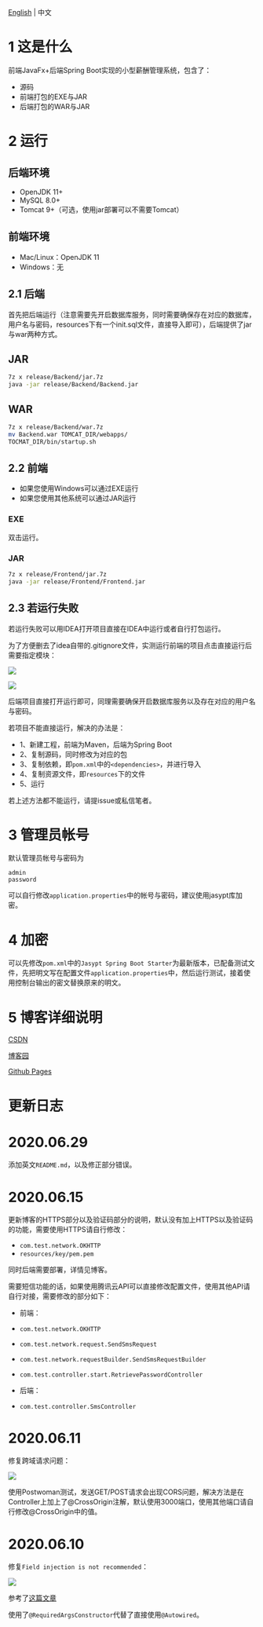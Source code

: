 [English](https://github.com/2293736867/ASmallSalaryManagementSystem/blob/master/README.md) | 中文

# 1 这是什么
前端JavaFx+后端Spring Boot实现的小型薪酬管理系统，包含了：
- 源码
- 前端打包的EXE与JAR
- 后端打包的WAR与JAR

# 2 运行

## 后端环境
- OpenJDK 11+
- MySQL 8.0+
- Tomcat 9+（可选，使用jar部署可以不需要Tomcat）

## 前端环境
- Mac/Linux：OpenJDK 11
- Windows：无

## 2.1 后端
首先把后端运行（注意需要先开启数据库服务，同时需要确保存在对应的数据库，用户名与密码，resources下有一个init.sql文件，直接导入即可），后端提供了jar与war两种方式。

## JAR

```bash
7z x release/Backend/jar.7z
java -jar release/Backend/Backend.jar
```

## WAR

```bash
7z x release/Backend/war.7z
mv Backend.war TOMCAT_DIR/webapps/
TOCMAT_DIR/bin/startup.sh
```

## 2.2 前端

- 如果您使用Windows可以通过EXE运行
- 如果您使用其他系统可以通过JAR运行

### EXE
双击运行。

### JAR

```bash
7z x release/Frontend/jar.7z
java -jar release/Frontend/Frontend.jar
```

## 2.3 若运行失败

若运行失败可以用IDEA打开项目直接在IDEA中运行或者自行打包运行。

为了方便删去了idea自带的.gitignore文件，实测运行前端的项目点击直接运行后需要指定模块：

![](https://img-blog.csdnimg.cn/20200606171719997.png)

![](https://img-blog.csdnimg.cn/20200606171810118.png)

后端项目直接打开运行即可，同理需要确保开启数据库服务以及存在对应的用户名与密码。

若项目不能直接运行，解决的办法是：

- 1、新建工程，前端为Maven，后端为Spring Boot
- 2、复制源码，同时修改为对应的包
- 3、复制依赖，即`pom.xml`中的`<dependencies>`，并进行导入
- 4、复制资源文件，即`resources`下的文件
- 5、运行

若上述方法都不能运行，请提issue或私信笔者。

# 3 管理员帐号
默认管理员帐号与密码为

```
admin
password
```

可以自行修改`application.properties`中的帐号与密码，建议使用jasypt库加密。

# 4 加密

可以先修改`pom.xml`中的`Jasypt Spring Boot Starter`为最新版本，已配备测试文件，先把明文写在配置文件`application.properties`中，然后运行测试，接着使用控制台输出的密文替换原来的明文。

# 5 博客详细说明

[CSDN](https://blog.csdn.net/qq_27525611/article/details/105083135)

[博客园](https://www.cnblogs.com/6b7b5fc3/p/13054733.html)

[Github Pages](https://www.bingling.site/post/javafxspringbootyan-zheng-ma-gong-neng-de-xiao-xing-xin-chou-guan-li-xi-tong/)

# 更新日志
# 2020.06.29 
添加英文`README.md`，以及修正部分错误。

# 2020.06.15 
更新博客的HTTPS部分以及验证码部分的说明，默认没有加上HTTPS以及验证码的功能，需要使用HTTPS请自行修改：

- `com.test.network.OKHTTP`
- `resources/key/pem.pem`

同时后端需要部署，详情见博客。


需要短信功能的话，如果使用腾讯云API可以直接修改配置文件，使用其他API请自行对接，需要修改的部分如下：

- 前端：

- `com.test.network.OKHTTP`
- `com.test.network.request.SendSmsRequest`
- `com.test.network.requestBuilder.SendSmsRequestBuilder`
- `com.test.controller.start.RetrievePasswordController`

- 后端：
- `com.test.controller.SmsController`

# 2020.06.11
修复跨域请求问题：

![](https://s1.ax1x.com/2020/06/11/tqZ6JO.png)

使用Postwoman测试，发送GET/POST请求会出现CORS问题，解决方法是在Controller上加上了@CrossOrigin注解，默认使用3000端口，使用其他端口请自行修改@CrossOrigin中的值。

# 2020.06.10

修复`Field injection is not recommended`：

![](https://img-blog.csdnimg.cn/20200610210255455.png)

参考了[这篇文章](https://blog.csdn.net/jianzhang11/article/details/105283642)

使用了`@RequiredArgsConstructor`代替了直接使用`@Autowired`。




